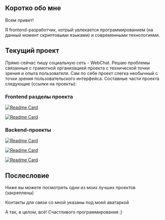 <section>

  <h2>Коротко обо мне</h2>

  <p>
    Всем привет!
  </p>
  <p>
    Я frontend-разработчик, котрый увлекается программированием (на данный момент скриптовыми языками) и современными технологиями.
  </p>

</section>

<section>

  <h2>Текущий проект</h2>

  <p>
    Прямо сейчас пишу социальную сеть - WebChat. Решаю проблемы связанные с грамотной организацией проекта с технической точки зрения и опыта пользователя. Сам по себе проект слегка необычный с точки зрения пользовательского интерфейса. Составные части проекта следующие (ссылки на проекты):
  </p>

  <h3>Frontend разделы проекта</h3>

[![Readme Card](https://github-readme-stats.vercel.app/api/pin/?username=WebChat-team&repo=id.webchat.com)](https://github.com/WebChat-team/authorization)

[![Readme Card](https://github-readme-stats.vercel.app/api/pin/?username=WebChat-team&repo=webchat.com)](https://github.com/WebChat-team/authorization)


  <h3>Backend-проекты</h3>

[![Readme Card](https://github-readme-stats.vercel.app/api/pin/?username=WebChat-team&repo=proxy_server)](https://github.com/WebChat-team/authorization)

[![Readme Card](https://github-readme-stats.vercel.app/api/pin/?username=WebChat-team&repo=token_server)](https://github.com/WebChat-team/authorization)

[![Readme Card](https://github-readme-stats.vercel.app/api/pin/?username=WebChat-team&repo=user_server)](https://github.com/WebChat-team/authorization)

</section>

<section>

  <h2>Послесловие</h2>

  <p>
    Ниже вы можете посмотреть одни из моих лучших проектов (закреплены)
  </p>

  <p>
    Контакты для связи со мной указаны под моей аватаркой
  </p>

  <p>
    А так, в целом, всё!
    Счастливого программирования ;)
  </p>

</section>
